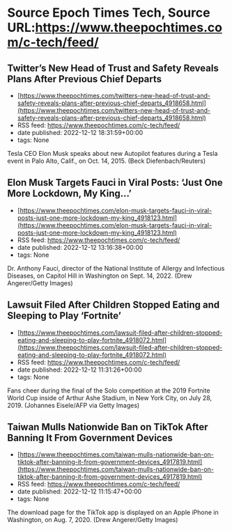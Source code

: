 # Source Epoch Times Tech, Source URL:https://www.theepochtimes.com/c-tech/feed/

## Twitter’s New Head of Trust and Safety Reveals Plans After Previous Chief Departs
 - [https://www.theepochtimes.com/twitters-new-head-of-trust-and-safety-reveals-plans-after-previous-chief-departs_4918658.html](https://www.theepochtimes.com/twitters-new-head-of-trust-and-safety-reveals-plans-after-previous-chief-departs_4918658.html)
 - RSS feed: https://www.theepochtimes.com/c-tech/feed/
 - date published: 2022-12-12 18:31:59+00:00
 - tags: None

Tesla CEO Elon Musk speaks about new Autopilot features during a Tesla event in Palo Alto, Calif., on Oct. 14, 2015. (Beck Diefenbach/Reuters)

## Elon Musk Targets Fauci in Viral Posts: ‘Just One More Lockdown, My King…’
 - [https://www.theepochtimes.com/elon-musk-targets-fauci-in-viral-posts-just-one-more-lockdown-my-king_4918123.html](https://www.theepochtimes.com/elon-musk-targets-fauci-in-viral-posts-just-one-more-lockdown-my-king_4918123.html)
 - RSS feed: https://www.theepochtimes.com/c-tech/feed/
 - date published: 2022-12-12 13:16:38+00:00
 - tags: None

Dr. Anthony Fauci, director of the National Institute of Allergy and Infectious Diseases, on Capitol Hill in Washington on Sept. 14, 2022. (Drew Angerer/Getty Images)

## Lawsuit Filed After Children Stopped Eating and Sleeping to Play ‘Fortnite’
 - [https://www.theepochtimes.com/lawsuit-filed-after-children-stopped-eating-and-sleeping-to-play-fortnite_4918072.html](https://www.theepochtimes.com/lawsuit-filed-after-children-stopped-eating-and-sleeping-to-play-fortnite_4918072.html)
 - RSS feed: https://www.theepochtimes.com/c-tech/feed/
 - date published: 2022-12-12 11:31:26+00:00
 - tags: None

Fans cheer during the final of the Solo competition at the 2019 Fortnite World Cup inside of Arthur Ashe Stadium, in New York City, on July 28, 2019. (Johannes Eisele/AFP via Getty Images)

## Taiwan Mulls Nationwide Ban on TikTok After Banning It From Government Devices
 - [https://www.theepochtimes.com/taiwan-mulls-nationwide-ban-on-tiktok-after-banning-it-from-government-devices_4917819.html](https://www.theepochtimes.com/taiwan-mulls-nationwide-ban-on-tiktok-after-banning-it-from-government-devices_4917819.html)
 - RSS feed: https://www.theepochtimes.com/c-tech/feed/
 - date published: 2022-12-12 11:15:47+00:00
 - tags: None

The download page for the TikTok app is displayed on an Apple iPhone in Washington, on Aug. 7, 2020. (Drew Angerer/Getty Images)
